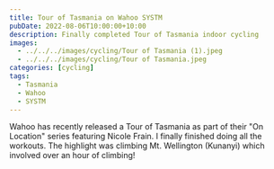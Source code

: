 ```yaml
---
title: Tour of Tasmania on Wahoo SYSTM
pubDate: 2022-08-06T10:00:00+10:00
description: Finally completed Tour of Tasmania indoor cycling
images:
  - ../../../images/cycling/Tour of Tasmania (1).jpeg
  - ../../../images/cycling/Tour of Tasmania.jpeg
categories: [cycling]
tags:
  - Tasmania
  - Wahoo
  - SYSTM
---
```


Wahoo has recently released a Tour of Tasmania as part of their "On Location"
series featuring Nicole Frain. I finally finished doing all the workouts. The
highlight was climbing Mt. Wellington (Kunanyi) which involved over an hour
of climbing!
